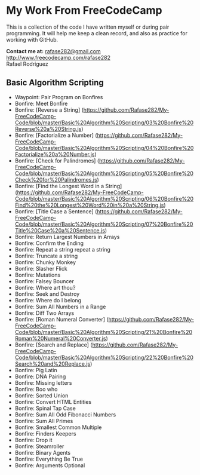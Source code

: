 # My Work From FreeCodeCamp

This is a collection of the code I have written myself or during pair programming. 
It will help me keep a clean record, and also as practice for working with GitHub.

**Contact me at:** rafase282@gmail.com
<br>
http://www.freecodecamp.com/rafase282
<br>
Rafael Rodriguez

## <strong>Basic Algorithm Scripting </strong>

* Waypoint: Pair Program on Bonfires 
* Bonfire: Meet Bonfire 
* Bonfire: [Reverse a String] (https://github.com/Rafase282/My-FreeCodeCamp-Code/blob/master/Basic%20Algorithm%20Scripting/03%20Bonfire%20Reverse%20a%20String.js)
* Bonfire: [Factorialize a Number] (https://github.com/Rafase282/My-FreeCodeCamp-Code/blob/master/Basic%20Algorithm%20Scripting/04%20Bonfire%20Factorialize%20a%20Number.js)
* Bonfire: [Check for Palindromes] (https://github.com/Rafase282/My-FreeCodeCamp-Code/blob/master/Basic%20Algorithm%20Scripting/05%20Bonfire%20Check%20for%20Palindromes.js)
* Bonfire: [Find the Longest Word in a String] (https://github.com/Rafase282/My-FreeCodeCamp-Code/blob/master/Basic%20Algorithm%20Scripting/06%20Bonfire%20Find%20the%20Longest%20Word%20in%20a%20String.js)
* Bonfire: [Title Case a Sentence] (https://github.com/Rafase282/My-FreeCodeCamp-Code/blob/master/Basic%20Algorithm%20Scripting/07%20Bonfire%20Title%20Case%20a%20Sentence.js)
* Bonfire: Return Largest Numbers in Arrays
* Bonfire: Confirm the Ending
* Bonfire: Repeat a string repeat a string
* Bonfire: Truncate a string
* Bonfire: Chunky Monkey
* Bonfire: Slasher Flick
* Bonfire: Mutations
* Bonfire: Falsey Bouncer
* Bonfire: Where art thou?
* Bonfire: Seek and Destroy
* Bonfire: Where do I belong
* Bonfire: Sum All Numbers in a Range
* Bonfire: Diff Two Arrays
* Bonfire: [Roman Numeral Converter] (https://github.com/Rafase282/My-FreeCodeCamp-Code/blob/master/Basic%20Algorithm%20Scripting/21%20Bonfire%20Roman%20Numeral%20Converter.js)
* Bonfire: [Search and Replace] (https://github.com/Rafase282/My-FreeCodeCamp-Code/blob/master/Basic%20Algorithm%20Scripting/22%20Bonfire%20Search%20and%20Replace.js)
* Bonfire: Pig Latin
* Bonfire: DNA Pairing
* Bonfire: Missing letters
* Bonfire: Boo who
* Bonfire: Sorted Union
* Bonfire: Convert HTML Entities
* Bonfire: Spinal Tap Case
* Bonfire: Sum All Odd Fibonacci Numbers
* Bonfire: Sum All Primes
* Bonfire: Smallest Common Multiple
* Bonfire: Finders Keepers
* Bonfire: Drop it
* Bonfire: Steamroller
* Bonfire: Binary Agents
* Bonfire: Everything Be True
* Bonfire: Arguments Optional

